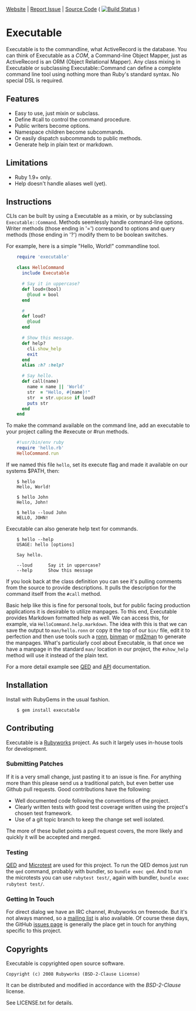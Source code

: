 [Website](http://rubyworks.github.com/executable) |
[Report Issue](http://github.com/rubyworks/executable/features) |
[Source Code](http://github.com/rubyworks/executable)
( [![Build Status](https://secure.travis-ci.org/rubyworks/indexer.png)](http://travis-ci.org/rubyworks/indexer) )


# Executable

Executable is to the commandline, what ActiveRecord is the database. 
You can think of Executable as a *COM*, a Command-line Object Mapper,
just as ActiveRecord is an ORM (Object Relational Mapper). Any class
mixing in Executable or subclassing Executable::Command can define
a complete command line tool using nothing more than Ruby's standard
syntax. No special DSL is required. 


## Features

* Easy to use, just mixin or subclass.
* Define #call to control the command procedure.
* Public writers become options.
* Namespace children become subcommands.
* Or easily dispatch subcommands to public methods.
* Generate help in plain text or markdown.


## Limitations

* Ruby 1.9+ only.
* Help doesn't handle aliases well (yet).


## Instructions

CLIs can be built by using a Executable as a mixin, or by subclassing 
`Executable::Command`. Methods seemlessly handle command-line options.
Writer methods (those ending in '=') correspond to options and query
methods (those ending in '?') modify them to be boolean switches. 

For example, here is a simple "Hello, World!" commandline tool.

```ruby
    require 'executable'

    class HelloCommand
      include Executable

      # Say it in uppercase?
      def loud=(bool)
        @loud = bool
      end

      #
      def loud?
        @loud
      end

      # Show this message.
      def help?
        cli.show_help
        exit
      end
      alias :h? :help?

      # Say hello.
      def call(name)
        name = name || 'World'
        str  = "Hello, #{name}!"
        str  = str.upcase if loud?
        puts str
      end
    end
```

To make the command available on the command line, add an executable
to your project calling the #execute or #run methods.

```ruby
    #!usr/bin/env ruby
    require 'hello.rb'
    HelloCommand.run
```

If we named this file `hello`, set its execute flag and made it available
on our systems $PATH, then:

```
    $ hello
    Hello, World!

    $ hello John
    Hello, John!

    $ hello --loud John
    HELLO, JOHN!
```

Executable can also generate help text for commands.

```
    $ hello --help
    USAGE: hello [options]

    Say hello.

    --loud      Say it in uppercase?
    --help      Show this message
```

If you look back at the class definition you can see it's pulling
comments from the source to provide descriptions. It pulls the 
description for the command itself from the `#call` method.

Basic help like this is fine for personal tools, but for public facing
production applications it is desirable to utilize manpages. To this end,
Executable provides Markdown formatted help as well. We can access this,
for example, via `HelloCommand.help.markdown`. The idea with this is that
we can save the output to `man/hello.ronn` or copy it the top of our `bin/`
file, edit it to perfection and then use tools such a [ronn](https://github.com/rtomayko/ronn),
[binman](https://github.com/sunaku/binman) or [md2man](https://github.com/sunaku/md2man)
to generate the manpages. What's particularly cool about Executable,
is that once we have a manpage in the standard `man/` location in our project,
the `#show_help` method will use it instead of the plain text.

For a more detail example see [QED](demo.html)
and [API](http://rubydoc.info/gems/executable/frames) documentation.


## Installation

Install with RubyGems in the usual fashion.

```
    $ gem install executable
```

## Contributing

Executable is a [Rubyworks](http://rubyworks.github.com) project. As such it largely
uses in-house tools for development.

### Submitting Patches

If it is a very small change, just pasting it to an issue is fine. For anything more than
this please send us a traditional patch, but even better use Github pull requests. 
Good contributions have the following:

* Well documented code following the conventions of the project.
* Clearly written tests with good test coverage written using the project's chosen test framework.
* Use of a git topic branch to keep the change set well isolated.

The more of these bullet points a pull request covers, the more likely and quickly it will
be accepted and merged.

### Testing

[QED](http://rubyworks.github.com/qed) and [Microtest](http://rubyworks.github.com/microtest)
are used for this project. To run the QED demos just run the `qed` command, probably with bundler,
so `bundle exec qed`. And to run the microtests you can use `rubytest test/`, again with bundler,
`bundle exec rubytest test/`.

### Getting In Touch

For direct dialog we have an IRC channel, #rubyworks on freenode. But it's not always manned,
so a [mailing list](http://groups.google.com/groups/rubyworks-mailinglist) is also available.
Of course these days, the GitHub [issues page](http://github.com/rubyworks/executable) is
generally the place get in touch for anything specific to this project.


## Copyrights

Executable is copyrighted open source software.

    Copyright (c) 2008 Rubyworks (BSD-2-Clause License)

It can be distributed and modified in accordance with the *BSD-2-Clause* license.

See LICENSE.txt for details.
